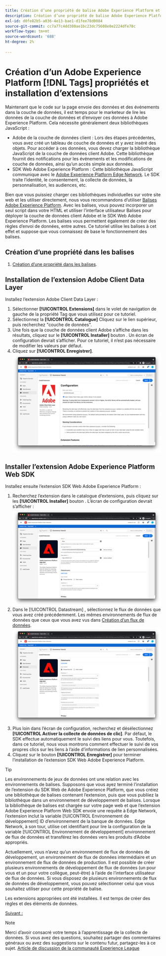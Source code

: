 ```yaml
---
title: Création d’une propriété de balise Adobe Experience Platform et installation d’extensions
description: Création d’une propriété de balise Adobe Experience Platform et installation d’extensions
exl-id: d0fe82b5-a036-4e13-bae1-d1fee78d0084
source-git-commit: cc7a77c4dd380ae1bc23dc75608e8e2224dfe78c
workflow-type: tm+mt
source-wordcount: '688'
ht-degree: 2%

---
```


# Création d’un Adobe Experience Platform [!DNL Tags] propriétés et installation d’extensions

Maintenant que le code sur la page envoie des données et des événements dans la couche de données, il est temps pour le marketeur de lire les données de la couche de données et d’envoyer ces données à Adobe Experience Platform. Cela nécessite généralement deux bibliothèques JavaScript :

* Adobe de la couche de données client : Lors des étapes précédentes, vous avez créé un tableau de couche de données et y avez inséré des objets. Pour accéder à ces données, vous devez charger la bibliothèque JavaScript de la couche de données client Adobe. Cette bibliothèque fournit des notifications pour les événements et les modifications de couche de données, ainsi qu’un accès simple aux données.
* SDK Web Adobe Experience Platform : Cette bibliothèque JavaScript communique avec le [Adobe Experience Platform Edge Network](https://business.adobe.com/products/experience-platform/experience-platform-edge-network.html). Le SDK traite l’identité, le consentement, la collecte de données, la personnalisation, les audiences, etc.

Bien que vous puissiez charger ces bibliothèques individuelles sur votre site web et les utiliser directement, nous vous recommandons d’utiliser [Balises Adobe Experience Platform](https://experienceleague.adobe.com/docs/experience-platform/tags/home.html?lang=fr). Avec les balises, vous pouvez incorporer un seul script dans votre HTML et utiliser l’interface utilisateur Balises pour déployer la couche de données client Adobe et le SDK Web Adobe Experience Platform. Les balises vous permettent également de créer des règles d’envoi de données, entre autres. Ce tutoriel utilise les balises à cet effet et suppose que vous connaissez de base le fonctionnement des balises.

## Création d’une propriété dans les balises

1. [Création d’une propriété dans les balises](https://experienceleague.adobe.com/docs/experience-platform/tags/admin/companies-and-properties.html#create-or-configure-a-property).

## Installation de l’extension Adobe Client Data Layer

Installez l’extension Adobe Client Data Layer :

1. Sélectionner **[!UICONTROL Extensions]** dans le volet de navigation de gauche de la propriété Tag que vous utilisez pour ce tutoriel.
1. Sélectionnez la **[!UICONTROL Catalogue]** Cliquez sur le lien supérieur, puis recherchez &quot;couche de données&quot;.
1. Une fois que la couche de données client Adobe s’affiche dans les résultats, cliquez sur le **[!UICONTROL Installer]** bouton . Un écran de configuration devrait s’afficher. Pour ce tutoriel, il n’est pas nécessaire de modifier les valeurs par défaut.
1. Cliquez sur **[!UICONTROL Enregistrer]**.
   ![Installation de l’extension Adobe Client Data Layer](../assets/acdl-extension-installation.png)


## Installer l’extension Adobe Experience Platform Web SDK

Installez ensuite l’extension SDK Web Adobe Experience Platform :

1. Recherchez l’extension dans le catalogue d’extensions, puis cliquez sur les **[!UICONTROL Installer]** bouton . L’écran de configuration devrait s’afficher :
   ![Installation de l’extension SDK Web Adobe Experience Platform](../assets/web-sdk-extension-installation.png)
1. Dans le [!UICONTROL Datastream] , sélectionnez le flux de données que vous avez créé précédemment. Les mêmes environnements de flux de données que ceux que vous avez vus dans [Création d’un flux de données](../configure-the-server/create-a-datastream.md).
   ![Sélection des flux de données](../assets/web-sdk-datastream-selection.png)
1. Plus loin dans l’écran de configuration, recherchez et désélectionnez **[!UICONTROL Activer la collecte de données de clic]**. Par défaut, le SDK effectue automatiquement le suivi des liens pour vous. Toutefois, dans ce tutoriel, nous vous montrons comment effectuer le suivi de vos propres clics sur les liens à l’aide d’informations de lien personnalisées.
1. Cliquez sur le bouton **[!UICONTROL Enregistrer]** pour terminer l’installation de l’extension SDK Web Adobe Experience Platform.

>[!TIP]
>
>Les environnements de jeux de données ont une relation avec les environnements de balises. Supposons que vous ayez terminé l’installation de l’extension du SDK Web de Adobe Experience Platform, que vous créiez une bibliothèque de balises contenant l’extension, puis que vous publiiez la bibliothèque dans un environnement de développement de balises. Lorsque la bibliothèque de balises est chargée sur votre page web et que l’extension Adobe Experience Platform Web SDK envoie une requête à Edge Network, l’extension inclut la variable [!UICONTROL Environnement de développement] ID d’environnement de la banque de données. Edge Network, à son tour, utilise cet identifiant pour lire la configuration de la variable [!UICONTROL Environnement de développement] environnement de flux de données et transférez les données vers les produits d’Adobe appropriés.
>
>Actuellement, vous n’avez qu’un environnement de flux de données de développement, un environnement de flux de données intermédiaire et un environnement de flux de données de production. Il est possible de créer plusieurs environnements de développement de flux de données (un pour vous et un pour votre collègue, peut-être) à l’aide de l’interface utilisateur de flux de données. Si vous disposez de plusieurs environnements de flux de données de développement, vous pouvez sélectionner celui que vous souhaitez utiliser pour cette propriété de balise.


Les extensions appropriées ont été installées. Il est temps de créer des règles et des éléments de données.

[Suivant : ](create-rules-for-tracking-page-view-and-commerce-events.md)

>[!NOTE]
>
>Merci d’avoir consacré votre temps à l’apprentissage de la collecte de données. Si vous avez des questions, souhaitez partager des commentaires généraux ou avez des suggestions sur le contenu futur, partagez-les à ce sujet. [Article de discussion de la communauté Experience League](https://experienceleaguecommunities.adobe.com/t5/adobe-experience-platform-launch/tutorial-discussion-use-adobe-experience-platform-data/m-p/543877)
